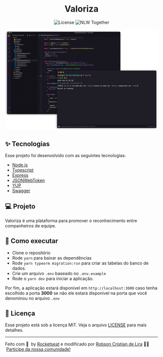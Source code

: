 <h1 align="center">Valoriza</h1>

<p align="center">
  <img alt="License" src="https://img.shields.io/static/v1?label=license&message=MIT&color=8257E5&labelColor=000000">

  <img src="https://img.shields.io/static/v1?label=NLW&message=Together&color=8257E5&labelColor=000000" alt="NLW Together" />
</p>

<p align="center">
  <img alt="Preview" src="./.github/preview.png">
</p>

## ✨ Tecnologias

Esse projeto foi desenvolvido com as seguintes tecnologias:

- [Node.js](https://nodejs.org/en/)
- [Typescript](https://www.typescriptlang.org/)
- [Express](https://expressjs.com/pt-br/)
- [JSONWebToken](https://github.com/auth0/node-jsonwebtoken#readme)
- [YUP](https://github.com/jquense/yup)
- [Swagger](https://swagger.io/)

## 💻 Projeto

Valoriza é uma plataforma para promover o reconhecimento entre companheiros de equipe.

## 🚀 Como executar

- Clone o repositório
- Rode `yarn` para baixar as dependências
- Rode `yarn typeorm migration:run` para criar as tabelas do banco de dados.
- Crie um arquivo `.env` baseado no `.env.example`
- Rode o `yarn dev` para iniciar a aplicação.

Por fim, a aplicação estará disponível em `http://localhost:3000` caso tenha escolhido a porta **3000** se não ele estará disponivel na porta que você denominou no arquivo `.env`

## 📄 Licença

Esse projeto está sob a licença MIT. Veja o arquivo [LICENSE](LICENSE) para mais detalhes.

---

Feito com 💜 &nbsp;by [Rocketseat](https://rocketseat.com.br/) e modificado por [Robson Cristian de Lira](https://github.com/RobsonCrLira) 👋🏻 &nbsp;[Participe da nossa comunidade!](https://discord.gg/gKUVrzrPrU)
